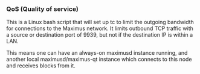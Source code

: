 ### QoS (Quality of service) ###

This is a Linux bash script that will set up tc to limit the outgoing bandwidth for connections to the Maximus network. It limits outbound TCP traffic with a source or destination port of 9939, but not if the destination IP is within a LAN.

This means one can have an always-on maximusd instance running, and another local maximusd/maximus-qt instance which connects to this node and receives blocks from it.
